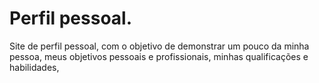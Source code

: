# Perfil pessoal.
Site de perfil pessoal, com o objetivo de demonstrar um pouco da minha pessoa, meus objetivos pessoais e profissionais, minhas qualificações e habilidades, 
